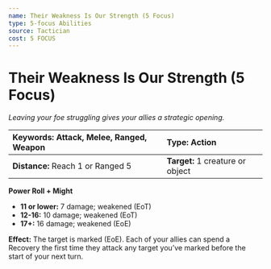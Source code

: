```yaml
---
name: Their Weakness Is Our Strength (5 Focus)
type: 5-focus Abilities
source: Tactician
cost: 5 FOCUS
---
```


# Their Weakness Is Our Strength (5 Focus)

*Leaving your foe struggling gives your allies a strategic opening.*

| **Keywords:** Attack, Melee, Ranged, Weapon | **Type:** Action                 |
| :------------------------------------------ | :------------------------------- |
| **Distance:** Reach 1 or Ranged 5           | **Target:** 1 creature or object |

**Power Roll + Might**

- **11 or lower:** 7 damage; weakened (EoT)
- **12-16:** 10 damage; weakened (EoT)
- **17+:** 16 damage; weakened (EoE)

**Effect:** The target is marked (EoE). Each of your allies can spend a Recovery the first time they attack any target you’ve marked before the start of your next turn.
